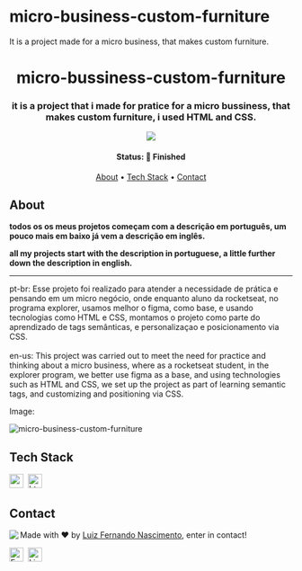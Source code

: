 # micro-business-custom-furniture
It is a project made for a micro business, that makes custom furniture.
<h1 align="center">
	micro-bussiness-custom-furniture
</h1>

<h3 align="center">
	it is a project that i made for pratice for a micro bussiness, that makes custom furniture, i used HTML and CSS.
</h3>

<p align="center">
		<img src="https://img.shields.io/github/languages/count/Luizfpsvn/micro-business-custom-furniture?color=green"/>
</p>

<h4 align="center">
	Status: 🚀 Finished
</h4>

<p align="center">
	<a href="#about">About</a> •
	<a href="#tech-stack">Tech Stack</a> •
	<a href="#contact">Contact</a> 
</p>

## About
<strong><p>todos os os meus projetos começam com a descrição em português, um pouco mais em baixo já vem a descrição em inglês.</p>
<p>all my projects start with the description in portuguese, a little further down the description in english.</p></strong>
<hr>
pt-br: Esse projeto foi realizado para atender a necessidade de prática e pensando em um micro negócio, onde enquanto aluno da rocketseat, no programa explorer, usamos melhor o figma, como base, e usando tecnologias como HTML e CSS, montamos o projeto como parte do aprendizado de tags semânticas, e personalizaçao e posicionamento via CSS.
<br/>
<br/>
en-us: This project was carried out to meet the need for practice and thinking about a micro business, where as a rocketseat student, in the explorer program, we better use figma as a base, and using technologies such as HTML and CSS, we set up the project as part of learning semantic tags, and customizing and positioning via CSS.
<br/>

Image:


![micro-business-custom-furniture](https://user-images.githubusercontent.com/99773088/163504264-4e308b4c-d296-4f48-8327-c2c5ce88f5f7.png)


## Tech Stack
<img src="https://img.shields.io/badge/Css3-05122A?style=flat&logo=css3" alt="css3 Badge" height="25">&nbsp;
<img src="https://img.shields.io/badge/Html5-05122A?style=flat&logo=html5" alt="html5 Badge" height="25">&nbsp;

## Contact
<img align="left" src="https://avatars.githubusercontent.com/Luizfpsvn?size=100">

Made with ❤️ by [Luiz Fernando Nascimento](https://github.com/Luizfpsvn), enter in contact!

<a href="mailto:luizfernando.cg@hotmail.com" target="_blank"><img src="https://img.shields.io/badge/luizfernando.cg@hotmail.com-D14836?style=flat&logo=gmail&logoColor=white" alt="Email Badge" height="25"></a>&nbsp;
<a href="https://www.linkedin.com/in/Luiz Fernando Pinto De Souza Verly Do Nascimento" target="_blank"><img src="https://img.shields.io/badge/Luiz Fernando Pinto De Souza Verly Do Nascimento-0077B5?style=flat&logo=linkedin&logoColor=white" alt="LinkedIn Badge" height="25"></a>&nbsp;

<br clear="left"/>

